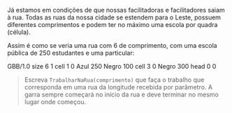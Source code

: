 Já estamos em condições de que nossas facilitadoras e facilitadores saiam à rua. Todas as ruas da nossa cidade se estendem para o Leste, possuem diferentes comprimentos e podem ter no máximo uma escola por quadra (célula).

Assim é como se veria uma rua com 6 de comprimento, com uma escola pública de 250 estudantes e uma particular:

<gs-board>
  GBB/1.0
    size 6 1
    cell 1 0 Azul 250 Negro 100
    cell 3 0 Negro 300
    head 0 0
</gs-board>

> Escreva `TrabalharNaRua(comprimento)` que faça o trabalho que corresponda em uma rua da longitude recebida por parâmetro. A garra sempre começará no início da rua e deve terminar no mesmo lugar onde começou.
